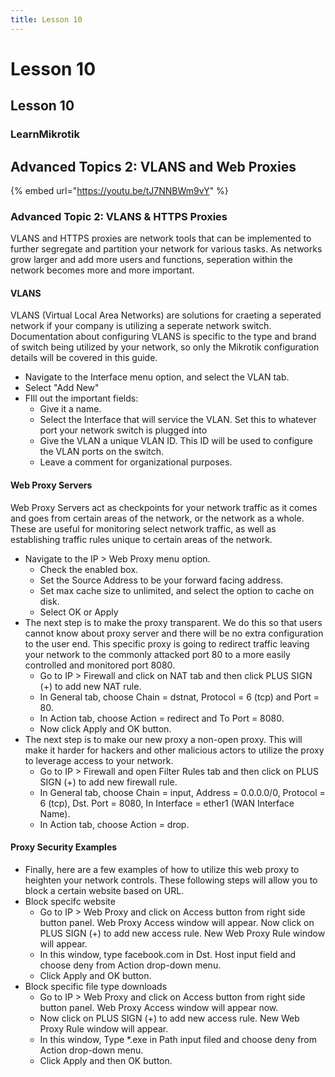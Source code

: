 ```yaml
---
title: Lesson 10
---
```


# Lesson 10

## Lesson 10

### LearnMikrotik

## Advanced Topics 2: VLANS and Web Proxies

{% embed url="https://youtu.be/tJ7NNBWm9vY" %}

### Advanced Topic 2: VLANS & HTTPS Proxies

VLANS and HTTPS proxies are network tools that can be implemented to further segregate and partition your network for various tasks. As networks grow larger and add more users and functions, seperation within the network becomes more and more important.

#### VLANS

VLANS (Virtual Local Area Networks) are solutions for craeting a seperated network if your company is utilizing a seperate network switch. Documentation about configuring VLANS is specific to the type and brand of switch being utilized by your network, so only the Mikrotik configuration details will be covered in this guide.

* Navigate to the Interface menu option, and select the VLAN tab.
* Select "Add New"
* FIll out the important fields:
  * Give it a name.
  * Select the Interface that will service the VLAN. Set this to whatever port your network switch is plugged into
  * Give the VLAN a unique VLAN ID. This ID will be used to configure the VLAN ports on the switch.
  * Leave a comment for organizational purposes.

#### Web Proxy Servers

Web Proxy Servers act as checkpoints for your network traffic as it comes and goes from certain areas of the network, or the network as a whole. These are useful for monitoring select network traffic, as well as establishing traffic rules unique to certain areas of the network.

* Navigate to the IP > Web Proxy menu option.
  * Check the enabled box.
  * Set the Source Address to be your forward facing address.
  * Set max cache size to unlimited, and select the option to cache on disk.
  * Select OK or Apply
* The next step is to make the proxy transparent. We do this so that users cannot know about proxy server and there will be no extra configuration to the user end. This specific proxy is going to redirect traffic leaving your network to the commonly attacked port 80 to a more easily controlled and monitored port 8080.
  * Go to IP > Firewall and click on NAT tab and then click PLUS SIGN (+) to add new NAT rule.
  * In General tab, choose Chain = dstnat, Protocol = 6 (tcp) and Port = 80.
  * In Action tab, choose Action = redirect and To Port = 8080.
  * Now click Apply and OK button.
* The next step is to make our new proxy a non-open proxy. This will make it harder for hackers and other malicious actors to utilize the proxy to leverage access to your network.
  * Go to IP > Firewall and open Filter Rules tab and then click on PLUS SIGN (+) to add new firewall rule.
  * In General tab, choose Chain = input, Address = 0.0.0.0/0, Protocol = 6 (tcp), Dst. Port = 8080, In Interface = ether1 (WAN Interface Name).
  * In Action tab, choose Action = drop.

#### Proxy Security Examples

* Finally, here are a few examples of how to utilize this web proxy to heighten your network controls. These following steps will allow you to block a certain website based on URL.
* Block specifc website
  * Go to IP > Web Proxy and click on Access button from right side button panel. Web Proxy Access window will appear. Now click on PLUS SIGN (+) to add new access rule. New Web Proxy Rule window will appear.
  * In this window, type facebook.com in Dst. Host input field and choose deny from Action drop-down menu.
  * Click Apply and OK button.
* Block specific file type downloads
  * Go to IP > Web Proxy and click on Access button from right side button panel. Web Proxy Access window will appear now.
  * Now click on PLUS SIGN (+) to add new access rule. New Web Proxy Rule window will appear.
  * In this window, Type \*.exe in Path input filed and choose deny from Action drop-down menu.
  * Click Apply and then OK button.
